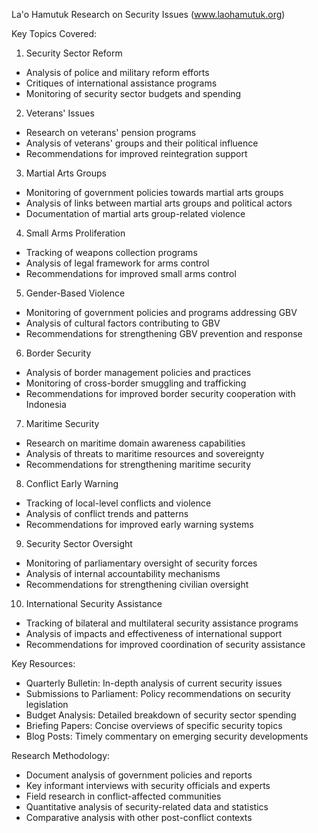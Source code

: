 La'o Hamutuk Research on Security Issues (www.laohamutuk.org)

Key Topics Covered:

1. Security Sector Reform
- Analysis of police and military reform efforts
- Critiques of international assistance programs
- Monitoring of security sector budgets and spending

2. Veterans' Issues
- Research on veterans' pension programs 
- Analysis of veterans' groups and their political influence
- Recommendations for improved reintegration support

3. Martial Arts Groups
- Monitoring of government policies towards martial arts groups
- Analysis of links between martial arts groups and political actors
- Documentation of martial arts group-related violence

4. Small Arms Proliferation  
- Tracking of weapons collection programs
- Analysis of legal framework for arms control
- Recommendations for improved small arms control

5. Gender-Based Violence
- Monitoring of government policies and programs addressing GBV
- Analysis of cultural factors contributing to GBV
- Recommendations for strengthening GBV prevention and response

6. Border Security
- Analysis of border management policies and practices
- Monitoring of cross-border smuggling and trafficking
- Recommendations for improved border security cooperation with Indonesia

7. Maritime Security
- Research on maritime domain awareness capabilities
- Analysis of threats to maritime resources and sovereignty 
- Recommendations for strengthening maritime security

8. Conflict Early Warning
- Tracking of local-level conflicts and violence
- Analysis of conflict trends and patterns
- Recommendations for improved early warning systems

9. Security Sector Oversight
- Monitoring of parliamentary oversight of security forces
- Analysis of internal accountability mechanisms
- Recommendations for strengthening civilian oversight

10. International Security Assistance
- Tracking of bilateral and multilateral security assistance programs
- Analysis of impacts and effectiveness of international support
- Recommendations for improved coordination of security assistance

Key Resources:

- Quarterly Bulletin: In-depth analysis of current security issues
- Submissions to Parliament: Policy recommendations on security legislation
- Budget Analysis: Detailed breakdown of security sector spending
- Briefing Papers: Concise overviews of specific security topics
- Blog Posts: Timely commentary on emerging security developments

Research Methodology:

- Document analysis of government policies and reports
- Key informant interviews with security officials and experts
- Field research in conflict-affected communities
- Quantitative analysis of security-related data and statistics
- Comparative analysis with other post-conflict contexts